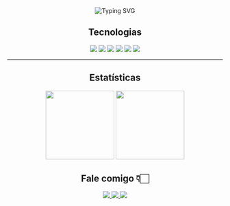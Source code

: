 <div align="center">
  <img src="https://readme-typing-svg.herokuapp.com?font=Fira+Code&pause=1000&color=FFFFFF&center=true&vCenter=true&width=600&height=50&lines=Victor+Crepaldi+Gomes+%F0%9F%91%8B%F0%9F%8F%BB;Backend+Developer;JavaScript+%7C+TypeScript+%7C+Node.js;Apaixonado+por+c%C3%B3digo+limpo+e+perform%C3%A1tico;Criando+APIs+eficientes+e+escal%C3%A1veis;Vamos+construir+algo+incr%C3%ADvel%3F" alt="Typing SVG" />
</div>


<h2 align="center">Tecnologias</h2>

<p align="center">
  <img src="https://img.shields.io/badge/JavaScript-000000?style=for-the-badge&logo=javascript&logoColor=F7DF1E">
  <img src="https://img.shields.io/badge/TypeScript-000000?style=for-the-badge&logo=typescript&logoColor=3178C6">
  <img src="https://img.shields.io/badge/Node.js-000000?style=for-the-badge&logo=node.js&logoColor=339933">
  <img src="https://img.shields.io/badge/Express.js-000000?style=for-the-badge&logo=express&logoColor=white">
  <img src="https://img.shields.io/badge/Git-000000?style=for-the-badge&logo=git&logoColor=F05032">
  <img src="https://img.shields.io/badge/GitHub-000000?style=for-the-badge&logo=github&logoColor=white">
</p>

---

<h2 align="center">Estatísticas</h2>

<p align="center">
  <img src="https://github-readme-stats.vercel.app/api?username=VictorCrepaldiGomes&show_icons=true&theme=default&hide=issues&count_private=true" height="160px"/>
  <img src="https://github-readme-streak-stats.herokuapp.com/?user=VictorCrepaldiGomes&theme=default" height="160px"/>
</p>



<h2 align="center">Fale comigo 👇🏻</h2>

<p align="center">
  <a href="https://www.linkedin.com/in/victor-gomes-b067a3266/" target="_blank">
    <img src="https://img.shields.io/badge/LinkedIn-000000?style=for-the-badge&logo=linkedin&logoColor=0077B5">
  </a>
  <a href="mailto:victorcrepaldigomes@gmail.com" target="_blank">
    <img src="https://img.shields.io/badge/Gmail-000000?style=for-the-badge&logo=gmail&logoColor=D14836">
  </a>
  <a href="https://github.com/VictorCrepaldiGomes" target="_blank">
    <img src="https://img.shields.io/badge/GitHub-000000?style=for-the-badge&logo=github&logoColor=white">
  </a>
</p>


